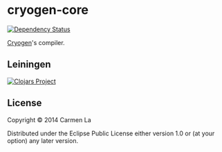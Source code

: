 # cryogen-core

[![Dependency Status](https://www.versioneye.com/user/projects/5481d7806c4767dc4000064e/badge.svg?style=flat)](https://www.versioneye.com/user/projects/5481d7806c4767dc4000064e)

[Cryogen](https://github.com/lacarmen/cryogen)'s compiler.

## Leiningen
[![Clojars Project](http://clojars.org/cryogen-core/latest-version.svg)](http://clojars.org/cryogen-core)

## License

Copyright © 2014 Carmen La

Distributed under the Eclipse Public License either version 1.0 or (at
your option) any later version.
